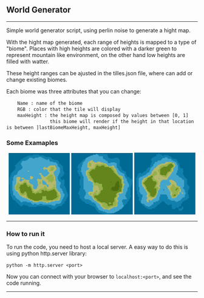 ## World Generator
---

Simple world generator script, using perlin noise to generate a hight map. 

With the hight map generated, each range of heights is mapped to a type of "biome". Places with high heights are colored with a darker green to represent mountain like environment, on the other hand low heights are filled with watter.

These height ranges can be ajusted in the tilles.json file, where can add or change existing biomes.

Each biome was three attributes that you can change:
        
        Name : name of the biome
        RGB : color that the tile will display
        maxHeight : the height map is composed by values between [0, 1]
                    this biome will render if the height in that location is between ]lastBiomeMaxHeight, maxHeight]


### Some Examaples

<p align="center" width="100%">
    <img width="32%" src="examples/island1.png"> 
    <img width="32%" src="examples/island2.png"> 
    <img width="32%" src="examples/island3.png"> 
</p>

---

### How to run it

To run the code, you need to host a local server. A easy way to do this is using python http.server library:

    python -m http.server <port>

Now you can connect with your browser to `localhost:<port>`, and see the code running.


---

